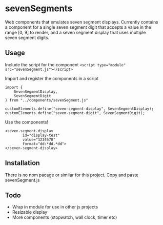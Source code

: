 # sevenSegments
Web components that emulates seven segment displays. Currently contains a component for a single seven segment digit that accepts a value in the range [0, 9] to render, and a seven segment display that uses multiple seven segment digits.

## Usage
Include the script for the component
``` <script type="module" src="sevenSegment.js"></script> ```

Import and register the components in a script
```
import {
    SevenSegmentDisplay,
    SevenSegmentDigit
} from "../components/sevenSegment.js"

customElements.define("seven-segment-display", SevenSegmentDisplay);
customElements.define("seven-segment-digit", SevenSegmentDigit);

```
Use the components!
```  
<seven-segment-display
        id="display-test"
        value="1234678"
        format="dd:*dd.*dd">
</seven-segment-display>
```

## Installation
There is no npm pacage or similar for this project. Copy and paste sevenSegment.js

## Todo
* Wrap in module for use in other js projects
* Resizable display
* More components (stopwatch, wall clock, timer etc)
